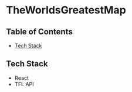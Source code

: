 # TheWorldsGreatestMap

## Table of Contents
* [Tech Stack](#tech-stack)

## Tech Stack
* React
* TFL API
